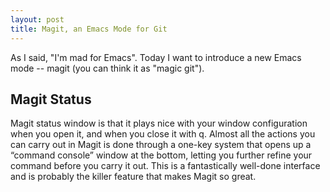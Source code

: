 ```yaml
---
layout: post
title: Magit, an Emacs Mode for Git
---
```


As I said, "I'm mad for Emacs". Today I want to introduce a new Emacs mode --
magit (you can think it as "magic git").

## Magit Status
Magit status window is that it plays nice with your window configuration
when you open it, and when you close it with q. Almost all the actions you
can carry out in Magit is done through a one-key system that opens up
a “command console” window at the bottom, letting you further refine your
command before you carry it out. This is a fantastically well-done interface
and is probably the killer feature that makes Magit so great.


